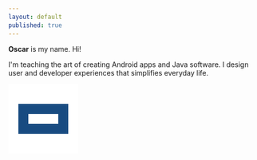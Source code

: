 ```yaml
---
layout: default
published: true
---
```



**Oscar** is my name. Hi!

I'm teaching the art of creating Android apps and Java software. I design user and developer experiences that simplifies everyday life.

![oscarb logotype](./images/logo.svg)
